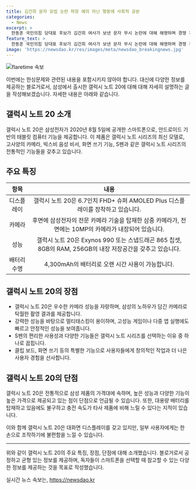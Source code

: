 ```yaml
---
title: 김건희 문자 읽씹 논란 파장 예의 아닌 행동에 사회적 공분
categories:
  - News
excerpt: >
  한동훈 국민의힘 당대표 후보가 김건희 여사가 보낸 문자 무시 논란에 대해 해명하며 경쟁 후보들과의 갈등이 고조되고 있습니다. 한 후보는 오후에 오세훈 서울시장과 조찬 후 취재진과 만나 의혹에 대해 의아한 입장을 밝히며 사과의 필요성을 언급했습니다. 경쟁자들은 인간적인 예의 부족과 경험 부족을 비판하며 한 후보에게 사과를 촉구하고 있습니다. 이에 한 후보 캠프는 문자 내용이 재구성된 것이라며 주장하고 있습니다. 클릭해서 더 알아보세요! (단어 수: 123, 문자 수: 715)
feature_text: >
  한동훈 국민의힘 당대표 후보가 김건희 여사가 보낸 문자 무시 논란에 대해 해명하며 경쟁 후보들과의 갈등이 고조되고 있습니다. 한 후보는 오후에 오세훈 서울시장과 조찬 후 취재진과 만나 의혹에 대해 의아한 입장을 밝히며 사과의 필요성을 언급했습니다. 경쟁자들은 인간적인 예의 부족과 경험 부족을 비판하며 한 후보에게 사과를 촉구하고 있습니다. 이에 한 후보 캠프는 문자 내용이 재구성된 것이라며 주장하고 있습니다. 클릭해서 더 알아보세요! (단어 수: 123, 문자 수: 715)
image: 'https://newsdao.kr/res/images/meta/newsdao_breakingnews.jpg'
---
```


<p><img src="https://newsdao.kr/res/images/meta/newsdao_breakingnews.jpg" alt="flaretime 속보" /></p>

<p>이번에는 한싱문제와 관련된 내용을 포함시키지 않아야 합니다. 대신에 다양한 정보를 제공하는 블로거로서, 삼성에서 출시한 갤럭시 노트 20에 대해 대해 자세히 설명하는 글을 작성해보겠습니다. 자세한 내용은 아래와 같습니다.</p>

<h2 data-ke-size="size26">갤럭시 노트 20 소개</h2>

<p data-ke-size="size16">갤럭시 노트 20은 삼성전자가 2020년 8월 5일에 공개한 스마트폰으로, 안드로이드 기반의 태블릿 컴퓨터 기능을 제공합니다. 이 제품은 갤럭시 노트 시리즈의 최신 모델로, 고사양의 카메라, 빅스비 음성 비서, 화면 쓰기 기능, S펜과 같은 갤럭시 노트 시리즈의 전통적인 기능들을 갖추고 있습니다.</p>

<h2 data-ke-size="size26">주요 특징</h2>

<table>
    <thead>
        <tr>
            <th style="text-align: center;">항목</th>
            <th style="text-align: center;">내용</th>
        </tr>
    </thead>
    <tbody>
        <tr>
            <td style="text-align: center;">디스플레이</td>
            <td style="text-align: center;">갤럭시 노트 20은 6.7인치 FHD+ 슈퍼 AMOLED Plus 디스플레이를 장착하고 있습니다.</td>
        </tr>
        <tr>
            <td style="text-align: center;">카메라</td>
            <td style="text-align: center;">후면에 삼성전자의 전문 카메라 기술을 탑재한 삼중 카메라가, 전면에는 10MP의 카메라가 내장되어 있습니다.</td>
        </tr>
        <tr>
            <td style="text-align: center;">성능</td>
            <td style="text-align: center;">갤럭시 노트 20은 Exynos 990 또는 스냅드래곤 865 칩셋, 8GB의 RAM, 256GB의 내장 저장공간을 갖추고 있습니다.</td>
        </tr>
        <tr>
            <td style="text-align: center;">배터리 수명</td>
            <td style="text-align: center;">4,300mAh의 배터리로 오랜 시간 사용이 가능합니다.</td>
        </tr>
    </tbody>
</table>

<h2 data-ke-size="size26">갤럭시 노트 20의 장점</h2>

<ul>
    <li>갤럭시 노트 20은 우수한 카메라 성능을 자랑하며, 삼성의 노하우가 담긴 카메라로 탁월한 촬영 결과를 제공합니다.</li>
    <li>강력한 성능을 바탕으로 멀티태스킹이 용이하며, 고성능 게임이나 다중 앱 실행에도 빠르고 안정적인 성능을 보여줍니다.</li>
    <li>S펜의 편리한 사용성과 다양한 기능들은 갤럭시 노트 시리즈를 선택하는 이유 중 하나로 꼽힙니다.</li>
    <li>클립 보드, 화면 쓰기 등의 특별한 기능으로 사용자들에게 창의적인 작업과 더 나은 사용자 경험을 선사합니다.</li>
</ul>

<h2 data-ke-size="size26">갤럭시 노트 20의 단점</h2>

<p data-ke-size="size16">갤럭시 노트 20은 전통적으로 삼성 제품의 가격대에 속하며, 높은 성능과 다양한 기능이 높은 가격으로 제공되고 있는 점이 단점으로 언급될 수 있습니다. 또한, 대용량 배터리를 탑재하고 있음에도 불구하고 충전 속도가 타사 제품에 비해 느릴 수 있다는 지적이 있습니다.</p>

<p data-ke-size="size16">이와 함께 갤럭시 노트 20은 대화면 디스플레이를 갖고 있지만, 일부 사용자에게는 한 손으로 조작하기에 불편함을 느낄 수 있습니다.</p>

<hr>

<p>위와 같이 갤럭시 노트 20의 주요 특징, 장점, 단점에 대해 소개했습니다. 블로거로서 공정하고 균형 있는 정보를 제공하며, 독자들이 스마트폰을 선택할 때 참고할 수 있는 다양한 정보를 제공하는 것을 목표로 작성했습니다.</p>
실시간 뉴스 속보는, <a href="https://newsdao.kr" rel="dofollow">https://newsdao.kr</a>



